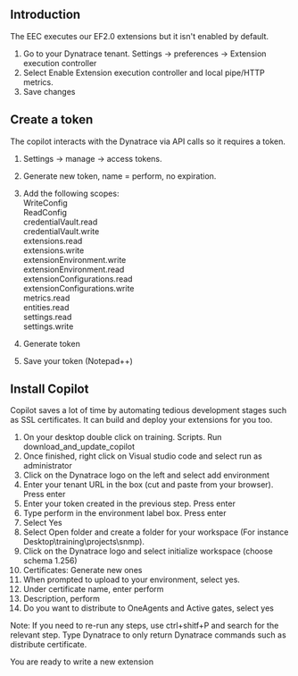 ## Introduction 
The EEC executes our EF2.0 extensions but it isn't enabled by default.  

1. Go to your Dynatrace tenant. Settings -> preferences -> Extension execution controller  
2. Select Enable Extension execution controller and local pipe/HTTP metrics.
3. Save changes

## Create a token
The copilot interacts with the Dynatrace via API calls so it requires a token.  

1. Settings -> manage -> access tokens.  
2. Generate new token, name = perform, no expiration.
3. Add the following scopes:   
    WriteConfig  
    ReadConfig  
    credentialVault.read  
    credentialVault.write  
    extensions.read  
    extensions.write  
    extensionEnvironment.write  
    extensionEnvironment.read  
    extensionConfigurations.read  
    extensionConfigurations.write  
    metrics.read  
    entities.read  
    settings.read  
    settings.write  

4. Generate token
5. Save your token (Notepad++)  

## Install Copilot  
Copilot saves a lot of time by automating tedious development stages such as SSL certificates. It can build and deploy your extensions for you too.  

1. On your desktop double click on training. Scripts. Run download_and_update_copilot
2. Once finished, right click on Visual studio code and select run as administrator
3. Click on the Dynatrace logo on the left and select add environment
4. Enter your tenant URL in the box (cut and paste from your browser). Press enter
5. Enter your token created in the previous step. Press enter
6. Type perform in the environment label box. Press enter
7. Select Yes
8. Select Open folder and create a folder for your workspace (For instance Desktop\training\projects\snmp).
9. Click on the Dynatrace logo and select initialize workspace (choose schema 1.256)
10. Certificates: Generate new ones
11. When prompted to upload to your environment, select yes.
12. Under certificate name, enter perform
13. Description, perform
14. Do you want to distribute to OneAgents and Active gates, select yes

Note: If you need to re-run any steps, use ctrl+shitf+P and search for the relevant step. Type Dynatrace to only return Dynatrace commands such as distribute certificate.

You are ready to write a new extension


